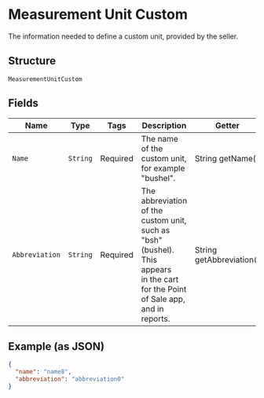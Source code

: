
# Measurement Unit Custom

The information needed to define a custom unit, provided by the seller.

## Structure

`MeasurementUnitCustom`

## Fields

| Name | Type | Tags | Description | Getter |
|  --- | --- | --- | --- | --- |
| `Name` | `String` | Required | The name of the custom unit, for example "bushel". | String getName() |
| `Abbreviation` | `String` | Required | The abbreviation of the custom unit, such as "bsh" (bushel). This appears<br>in the cart for the Point of Sale app, and in reports. | String getAbbreviation() |

## Example (as JSON)

```json
{
  "name": "name8",
  "abbreviation": "abbreviation0"
}
```

